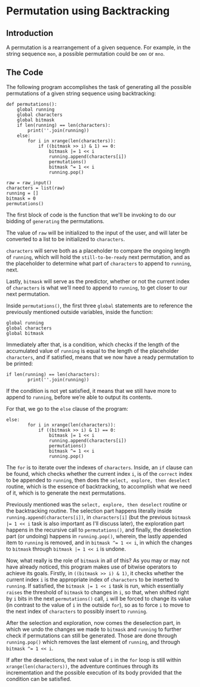 Permutation using Backtracking
==============================


Introduction
------------

A permutation is a rearrangement of a given sequence. For example, in the string sequence `mon`, a
possible permutation could be `omn` or `mno`.


The Code
--------

The following program accomplishes the task of generating all the possible permutations of a given
string sequence using backtracking:

```
def permutations():
    global running
    global characters
    global bitmask
    if len(running) == len(characters):
        print(''.join(running))
    else:
        for i in xrange(len(characters)):
            if ((bitmask >> i) & 1) == 0:
                bitmask |= 1 << i
                running.append(characters[i])
                permutations()
                bitmask ^= 1 << i
                running.pop()

raw = raw_input()
characters = list(raw)
running = []
bitmask = 0
permutations()
```

The first block of code is the function that we'll be invoking to do our bidding of `generating` the
permutations.

The value of `raw` will be initialized to the input of the user, and will later be converted to a
list to be initialized to `characters`.

`characters` will serve both as a placeholder to compare the ongoing length of `running`, which will
hold the `still-to-be-ready` next permutation, and as the placeholder to determine what part of
`characters` to append to `running`, next.

Lastly, `bitmask` will serve as the predictor, whether or not the current index of `characters` is
what we’ll need to append to `running`, to get closer to our next permutation.

Inside `permutations()`, the first three `global` statements are to reference the previously
mentioned outside variables, inside the function:

```
global running
global characters
global bitmask
```

Immediately after that, is a condition, which checks if the length of the accumulated value of
`running` is equal to the length of the placeholder `characters`, and if satisfied, means that we
now have a ready permutation to be printed:

```
if len(running) == len(characters):
        print(''.join(running))
```

If the condition is not yet satisfied, it means that we still have more to append to `running`,
before we’re able to output its contents.

For that, we go to the `else` clause of the program:

```
else:
        for i in xrange(len(characters)):
            if ((bitmask >> i) & 1) == 0:
                bitmask |= 1 << i
                running.append(characters[i])
                permutations()
                bitmask ^= 1 << i
                running.pop()
```

The `for` is to iterate over the indexes of `characters`. Inside, an `if` clause can be found, which
checks whether the current index `i`, is of the `correct` index to be appended to `running`, then
does the `select, explore, then deselect` routine, which is the essence of backtracking, to
accomplish what we need of it, which is to generate the next permutations.

Previously mentioned was the `select, explore, then deselect` routine or the backtracking
routine. The selection part happens literally inside `running.append(characters[i])`, in
`characters[i]` (but the previous `bitmask |= 1 << i` task is also important as I'll discuss later),
the exploration part happens in the recursive call to `permutations()`, and finally, the deselection
part (or undoing) happens in `running.pop()`, wherein, the lastly appended item to `running` is
removed, and in `bitmask ^= 1 << i`, in which the changes to `bitmask` through `bitmask |= 1 << i`
is undone.

Now, what really is the role of `bitmask` in all of this? As you may or may not have already
noticed, this program makes use of bitwise operators to achieve its goals. Firstly, in `((bitmask >>
i) & 1)`, it checks whether the current index `i` is the appropriate index of `characters` to be
inserted to `running`. If satisfied, the `bitmask |= 1 << i` task is run, which essentially `raises`
the threshold of `bitmask` to changes in `i`, so that, when shifted right by `i` bits in the next
`permutations()` call, `i` will be forced to change its value (in contrast to the value of `i` in
the outside `for`), so as to force `i` to move to the next index of `characters` to possibly insert
to `running`.

After the selection and exploration, now comes the deselection part, in which we undo the changes we
made to `bitmask` and `running` to further check if permutations can still be generated. Those are
done through `running.pop()` which removes the last element of `running`, and through `bitmask ^= 1
<< i`.

If after the deselections, the next value of `i` in the `for` loop is still within
`xrange(len(characters))`, the adventure continues through its incrementation and the possible
execution of its body provided that the condition can be satisfied.

